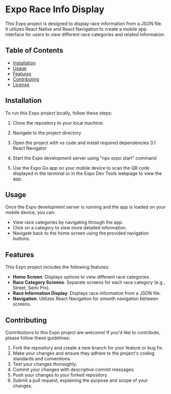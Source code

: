 # Expo Race Info Display

This Expo project is designed to display race information from a JSON file. It utilizes React Native and React Navigation to create a mobile app interface for users to view different race categories and related information.

## Table of Contents
- [Installation](#installation)
- [Usage](#usage)
- [Features](#features)
- [Contributing](#contributing)
- [License](#license)

## Installation

To run this Expo project locally, follow these steps:

1. Clone the repository to your local machine:
2. Navigate to the project directory
3. Open the project with vs code and install required dependencies
   3.1 React Navigator

5. Start the Expo development server using "npx expo start" command
6. Use the Expo Go app on your mobile device to scan the QR code displayed in the terminal or in the Expo Dev Tools webpage to view the app.

## Usage

Once the Expo development server is running and the app is loaded on your mobile device, you can:

- View race categories by navigating through the app.
- Click on a category to view more detailed information.
- Navigate back to the home screen using the provided navigation buttons.

## Features

This Expo project includes the following features:

- **Home Screen**: Displays options to view different race categories.
- **Race Category Screens**: Separate screens for each race category (e.g., Street, Semi Pro).
- **Race Information Display**: Displays race information from a JSON file.
- **Navigation**: Utilizes React Navigation for smooth navigation between screens.

## Contributing

Contributions to this Expo project are welcome! If you'd like to contribute, please follow these guidelines:

1. Fork the repository and create a new branch for your feature or bug fix.
2. Make your changes and ensure they adhere to the project's coding standards and conventions.
3. Test your changes thoroughly.
4. Commit your changes with descriptive commit messages.
5. Push your changes to your forked repository.
6. Submit a pull request, explaining the purpose and scope of your changes.


